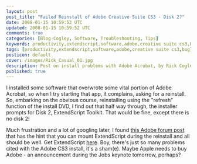 ```yaml
---           
layout: post
post_title: "Failed Reinstall of Adobe Creative Suite CS3 - Disk 2?"
date: 2008-01-15 10:59:52 UTC
updated: 2008-01-15 10:59:52 UTC
comments: true
categories: [Blog-Cogley, Software, Troubleshooting, Tips]
keywords: productivity,extendscript,software,adobe,creative suite cs3,bug
tags: [productivity,extendscript,software,adobe,creative suite cs3,bug]
posticon: default
cover: /images/Rick_Casual_01.jpg
description: Post on install problems with Adobe Acrobat, by Rick Cogley.
published: true
---
```


I installed some software that overwrote some vital portion of Adobe Acrobat, so when I try starting that app, it complains, asking for a reinstall. So, embarking on the obvious course, reinstalling using the "refresh" function of the install DVD, I find out that half way through, the installer prompts for Disk 2, ExtendScript Toolkit. That would be fine, except there is no disk 2!

Much frustration and a lot of googling later, I found [this Adobe forum post](http://www.adobeforums.com/webx?14@1015.tgLXhWJIR2V@.3bc478ee/) that has the hint that you can mount ExtendScript during the reinstall and all should be well. Get ExtendScript [here](http://www.adobe.com/devnet/bridge/). Boy, there's just so many problems cited with the Adobe CS3 install, it's a sham(e). Maybe Apple needs to buy Adobe - an announcement during the Jobs keynote tomorrow, perhaps?